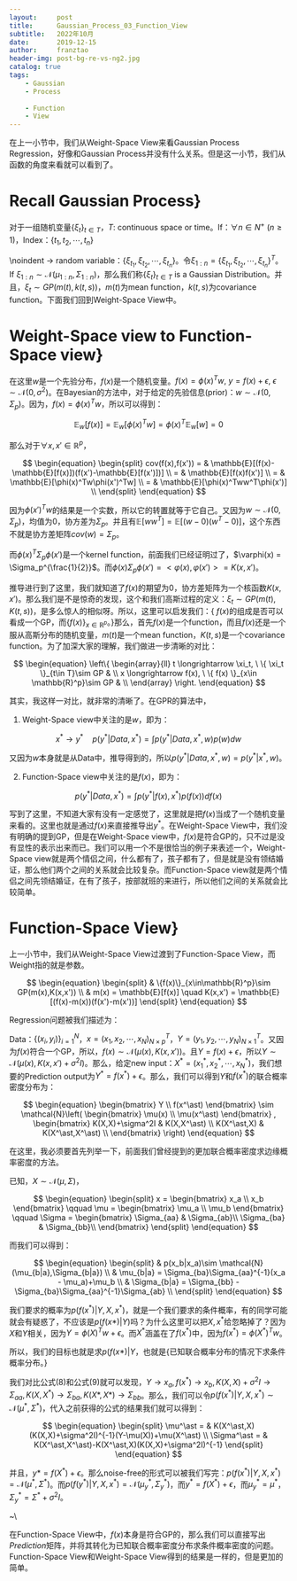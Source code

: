 ```yaml
---
layout:     post
title:      Gaussian_Process_03_Function_View
subtitle:   2022年10月
date:       2019-12-15
author:     franztao
header-img: post-bg-re-vs-ng2.jpg
catalog: true
tags:
    - Gaussian
    - Process
    
    - Function
    - View
---
```


    

在上一小节中，我们从Weight-Space View来看Gaussian Process Regression，好像和Gaussian Process并没有什么关系。但是这一小节，我们从函数的角度来看就可以看到了。
#  Recall Gaussian Process}
对于一组随机变量$\{ \xi_t \}_{t\in T}$，$T:$ continuous space or time。If：$\forall n \in N^+ \ (n\geq 1)$，Index：$\{t_1,t_2,\cdots,t_n \}$

\noindent $\longrightarrow$ random variable：$\{\xi_{t_1},\xi_{t_2},\cdots,\xi_{t_n}\}$。令$\xi_{1:n} = \{\xi_{t_1},\xi_{t_2},\cdots,\xi_{t_n}\}^T$。If $\xi_{1:n} \sim \mathcal{N}(\mu_{1:n},\Sigma_{1:n})$，那么我们称$\{ \xi_t \}_{t\in T}$ is a Gaussian Distribution。并且，$\xi_t \sim GP(m(t),k(t,s))$，$m(t)$为mean function，$k(t,s)$为covariance function。下面我们回到Weight-Space View中。

#  Weight-Space view to Function-Space view}
在这里$w$是一个先验分布，$f(x)$是一个随机变量。$f(x) = \phi(x)^Tw,\ y = f(x)+\epsilon,\ \epsilon \sim \mathcal{N}(0,\sigma^2)$。在Bayesian的方法中，对于给定的先验信息(prior)：$w\sim \mathcal{N}(0,\Sigma_p)$。因为，$f(x) = \phi(x)^Tw$，所以可以得到：

$$
\begin{equation}
    \mathbb{E}_w[f(x)] = \mathbb{E}_w[\phi(x)^Tw] =  \phi(x)^T\mathbb{E}_w[w] = 0
\end{equation}
$$

那么对于$\forall x,x'\in \mathbb{R}^p$，

$$
\begin{equation}
    \begin{split}
        cov(f(x),f(x')) 
        = & \mathbb{E}[(f(x)-\mathbb{E}[f(x)])(f(x')-\mathbb{E}[f(x')])] \\
        = & \mathbb{E}[f(x)f(x')] \\
        = & \mathbb{E}[\phi(x)^Tw\phi(x')^Tw] \\
        = & \mathbb{E}[\phi(x)^Tww^T\phi(x')] \\
    \end{split}
\end{equation}
$$

因为$\phi(x')^Tw$的结果是一个实数，所以它的转置就等于它自己。又因为$w\sim \mathcal{N}(0,\Sigma_p)$，均值为0，协方差为$\Sigma_p$。并且有$\mathbb{E}[ww^T] = \mathbb{E}[(w-0)(w^T-0)]$，这个东西不就是协方差矩阵$cov(w) = \Sigma_p$。

而$\phi(x)^T\Sigma_p\phi(x')$是一个kernel function，前面我们已经证明过了，$\varphi(x) = \Sigma_p^{\frac{1}{2}}$。而$\phi(x)\Sigma_p\phi(x') = <\varphi(x),\varphi(x')> = K(x,x')$。

推导进行到了这里，我们就知道了$f(x)$的期望为0，协方差矩阵为一个核函数$K(x,x')$。那么我们是不是惊奇的发现，这个和我们高斯过程的定义：$\xi_t \sim GP(m(t),K(t,s))$，是多么惊人的相似呀。所以，这里可以启发我们：{ $f(x)$的组成是否可以看成一个GP，而$\{f(x)\}_{x\in\mathbb{R}^p}$。}那么，首先$f(x)$是一个function，而且$f(x)$还是一个服从高斯分布的随机变量，$m(t)$是一个mean function，$K(t,s)$是一个covariance function。为了加深大家的理解，我们做进一步清晰的对比：

$$
\begin{equation}
    \left\{
        \begin{array}{ll}
            t \longrightarrow \xi_t, \ \{ \xi_t \}_{t\in T}\sim GP & \\
            x \longrightarrow f(x), \ \{ f(x) \}_{x\in \mathbb{R}^p}\sim GP & \\
\end{array}
\right.
\end{equation}
$$

其实，我这样一对比，就非常的清晰了。在GPR的算法中，

1. Weight-Space view中关注的是$w$，即为：

$$
\begin{equation}
    x^\ast \longrightarrow y^\ast \quad p(y^\ast|Data,x^\ast) = \int p(y^\ast|Data,x^\ast,w)p(w)dw
\end{equation}
$$

又因为$w$本身就是从Data中，推导得到的，所以$p(y^\ast|Data,x^\ast,w) = p(y^\ast|x^\ast,w)$。

2. Function-Space view中关注的是$f(x)$，即为：

$$
\begin{equation}
    p(y^\ast | Data,x^\ast)  = \int p(y^\ast | f(x),x^\ast)p(f(x))df(x)
\end{equation}
$$

写到了这里，不知道大家有没有一定感觉了，这里就是把$f(x)$当成了一个随机变量来看的。这里也就是通过$f(x)$来直接推导出$y^\ast$。在Weight-Space View中，我们没有明确的提到GP，但是在Weight-Space view中，$f(x)$是符合GP的，只不过是没有显性的表示出来而已。我们可以用一个不是很恰当的例子来表述一个，Weight-Space view就是两个情侣之间，什么都有了，孩子都有了，但是就是没有领结婚证，那么他们两个之间的关系就会比较复杂。而Function-Space view就是两个情侣之间先领结婚证，在有了孩子，按部就班的来进行，所以他们之间的关系就会比较简单。

#  Function-Space View}
上一小节中，我们从Weight-Space View过渡到了Function-Space View，而Weight指的就是参数。

$$
\begin{equation}
    \begin{split}
        & \{f(x)\}_{x\in\mathbb{R}^p}\sim GP(m(x),K(x,x')) \\
        & m(x) = \mathbb{E}[f(x)] \quad K(x,x') = \mathbb{E}[(f(x)-m(x))(f(x')-m(x'))]
    \end{split}
\end{equation}
$$

Regression问题被我们描述为：

Data：$\{ (x_i,y_i) \}_{i=1}^N$，$x=(x_1,x_2,\cdots,x_N)^T_{N\times p}$，$Y=(y_1,y_2,\cdots,y_N)^T_{N\times 1}$。又因为$f(x)$符合一个GP，所以，$f(x) \sim \mathcal{N}(\mu(x),K(x,x'))$。且$Y=f(x)+\epsilon$，所以$Y\sim \mathcal{N}(\mu(x),K(x,x')+\sigma^2I)$。那么，给定new input：$X^\ast = (x_1^\ast,x_2^\ast,\cdots,x_N^\ast)$，我们想要的Prediction output为$Y^\ast = f(x^\ast) + \epsilon$。那么，我们可以得到$Y$和$f(x^\ast)$的联合概率密度分布为：

$$
\begin{equation}
    \begin{bmatrix}
        Y \\
        f(x^\ast)
    \end{bmatrix}
\sim
\mathcal{N}\left(
    \begin{bmatrix}
        \mu(x) \\
        \mu(x^\ast)
    \end{bmatrix}
    ,
    \begin{bmatrix}
        K(X,X)+\sigma^2I & K(X,X^\ast) \\
        K(X^\ast,X) & K(X^\ast,X^\ast) \\
    \end{bmatrix}
\right)
\end{equation}
$$

在这里，我必须要首先列举一下，前面我们曾经提到的更加联合概率密度求边缘概率密度的方法。

已知，$X\sim \mathcal{N}(\mu,\Sigma)$，

$$
\begin{equation}
    \begin{split}
        x = 
        \begin{bmatrix}
            x_a \\
            x_b
        \end{bmatrix}
        \qquad
        \mu = 
        \begin{bmatrix}
            \mu_a \\
            \mu_b
        \end{bmatrix}
        \qquad
        \Sigma = 
        \begin{bmatrix}
            \Sigma_{aa} & \Sigma_{ab}\\
            \Sigma_{ba} & \Sigma_{bb}\\
        \end{bmatrix}
    \end{split}
\end{equation}
$$

而我们可以得到：

$$
\begin{equation}
    \begin{split}
        & p(x_b|x_a)\sim \mathcal{N}(\mu_{b|a},\Sigma_{b|a}) \\
        & \mu_{b|a} = \Sigma_{ba}\Sigma_{aa}^{-1}(x_a - \mu_a)+\mu_b \\
        & \Sigma_{b|a} = \Sigma_{bb} - \Sigma_{ba}\Sigma_{aa}^{-1}\Sigma_{ab} \\
    \end{split}
\end{equation}
$$

我们要求的概率为$p(f(x^\ast)|Y,X,x^\ast)$，就是一个我们要求的条件概率，有的同学可能就会有疑惑了，不应该是$p(f(x\ast)|Y)$吗？为什么这里可以把$X,x^\ast$给忽略掉了？因为$X$和$Y$相关，因为$Y=\phi(X)^Tw+\epsilon$。而$X^\ast$涵盖在了$f(x^\ast)$中，因为$f(x^\ast) = \phi(X^\ast)^Tw$。


所以，我们的目标也就是求$p(f(x\ast)|Y$，也就是{已知联合概率分布的情况下求条件概率分布。}

我们对比公式(8)和公式(9)就可以发现，$Y\rightarrow x_a,f(x^\ast)\rightarrow x_b,K(X,X)+\sigma^2I \rightarrow \Sigma_{aa},K(X,X^\ast) \rightarrow \Sigma_{ba},K(X\ast,X\ast)\rightarrow \Sigma_{bb}$。那么，我们可以令$p(f(x^\ast)|Y,X,x^\ast)\sim\mathcal{N}(\mu^\ast,\Sigma^\ast)$，代入之前获得的公式的结果我们就可以得到：

$$
\begin{equation}
    \begin{split}
        \mu^\ast = & K(X^\ast,X)(K(X,X)+\sigma^2I)^{-1}(Y-\mu(X))+\mu(X^\ast) \\
        \Sigma^\ast = & 
        K(X^\ast,X^\ast)-K(X^\ast,X)(K(X,X)+\sigma^2I)^{-1}
    \end{split}
\end{equation}
$$

并且，$y\ast = f(X^\ast) + \epsilon$。那么noise-free的形式可以被我们写完：$p(f(x^\ast)|Y,X,x^\ast) = \mathcal{N}(\mu^\ast,\Sigma^\ast)$。而$p(f(y^\ast)|Y,X,x^\ast) = \mathcal{N}(\mu^\ast_y,\Sigma^\ast_y)$，而$y^\ast = f(X^\ast) + \epsilon$，而$\mu_{y}^\ast = \mu^{\ast}$，$\Sigma_y^{\ast} = \Sigma^\ast + \sigma^2I$。

~\\

在Function-Space View中，$f(x)$本身是符合GP的，那么我们可以直接写出$Prediction$矩阵，并将其转化为已知联合概率密度分布求条件概率密度的问题。Function-Space View和Weight-Space View得到的结果是一样的，但是更加的简单。





















